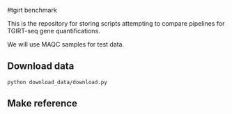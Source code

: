 #tgirt benchmark

This is the repository for storing scripts attempting to compare pipelines for TGIRT-seq gene quantifications.

We will use MAQC samples for test data.

## Download data

```
python download_data/download.py
```

## Make reference
